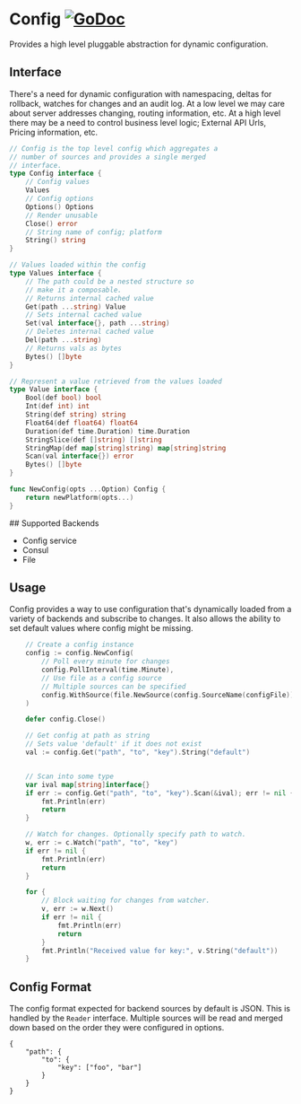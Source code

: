 # Config [![GoDoc](https://godoc.org/github.com/micro/go-platform?status.svg)](https://godoc.org/github.com/micro/go-platform/config)

Provides a high level pluggable abstraction for dynamic configuration.

## Interface

There's a need for dynamic configuration with namespacing, deltas for rollback, 
watches for changes and an audit log. At a low level we may care about server 
addresses changing, routing information, etc. At a high level there may be a 
need to control business level logic; External API Urls, Pricing information, etc.

```go
// Config is the top level config which aggregates a
// number of sources and provides a single merged
// interface.
type Config interface {
	// Config values
	Values
	// Config options
	Options() Options
	// Render unusable
	Close() error
	// String name of config; platform
	String() string
}

// Values loaded within the config
type Values interface {
	// The path could be a nested structure so
	// make it a composable.
	// Returns internal cached value
	Get(path ...string) Value
	// Sets internal cached value
	Set(val interface{}, path ...string)
	// Deletes internal cached value
	Del(path ...string)
	// Returns vals as bytes
	Bytes() []byte
}

// Represent a value retrieved from the values loaded
type Value interface {
	Bool(def bool) bool
	Int(def int) int
	String(def string) string
	Float64(def float64) float64
	Duration(def time.Duration) time.Duration
	StringSlice(def []string) []string
	StringMap(def map[string]string) map[string]string
	Scan(val interface{}) error
	Bytes() []byte
}

func NewConfig(opts ...Option) Config {
	return newPlatform(opts...)
}
```

## Supported Backends

- Config service
- Consul
- File

## Usage

Config provides a way to use configuration that's dynamically loaded from a variety of backends and subscribe to changes. 
It also allows the ability to set default values where config might be missing.

```go
	// Create a config instance
	config := config.NewConfig(
		// Poll every minute for changes
		config.PollInterval(time.Minute),
		// Use file as a config source
		// Multiple sources can be specified
		config.WithSource(file.NewSource(config.SourceName(configFile))),
	)

	defer config.Close()

	// Get config at path as string
	// Sets value 'default' if it does not exist
	val := config.Get("path", "to", "key").String("default")


	// Scan into some type
	var ival map[string]interface{}
	if err := config.Get("path", "to", "key").Scan(&ival); err != nil {
		fmt.Println(err)
		return
	}

	// Watch for changes. Optionally specify path to watch.
	w, err := c.Watch("path", "to", "key")
	if err != nil {
		fmt.Println(err)
		return
	}

	for {
		// Block waiting for changes from watcher.
		v, err := w.Next()
		if err != nil {
			fmt.Println(err)
			return
		}
		fmt.Println("Received value for key:", v.String("default"))
	}

```

## Config Format

The config format expected for backend sources by default is JSON. This is handled by the `Reader` interface. 
Multiple sources will be read and merged down based on the order they were configured in options. 

```
{
	"path": {
		"to": {
			"key": ["foo", "bar"]
		}
	}
}
```
